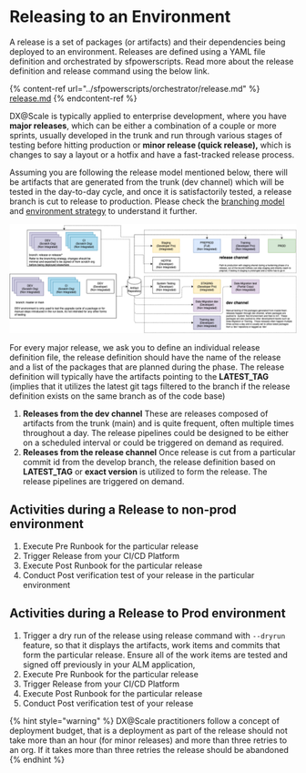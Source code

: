 # Releasing to an Environment

A release is a set of packages (or artifacts) and their dependencies being deployed to an environment. Releases are defined using a YAML file definition and orchestrated by sfpowerscripts. Read more about the release definition and release command using the below link.

{% content-ref url="../sfpowerscripts/orchestrator/release.md" %}
[release.md](../sfpowerscripts/orchestrator/release.md)
{% endcontent-ref %}

DX@Scale is typically applied to enterprise development, where you have **major releases**, which can be either a combination of a couple or more sprints, usually developed in the trunk and run through various stages of testing before hitting production or **minor release (quick release),** which is changes to say a layout or a hotfix and have a fast-tracked release process.

Assuming you are following the release model mentioned below, there will be artifacts that are generated from the trunk (dev channel) which will be tested in the day-to-day cycle, and once it is satisfactorily tested, a release branch is cut to release to production. Please check the [branching model ](../scm/branching-model/)and [environment strategy](../environment/env-strategy.md) to understand it further.

![](../.gitbook/assets/environment-strategy-revised.png)

For every major release, we ask you to define an individual release definition file, the release definition should have the name of the release and a list of the packages that are planned during the phase. The release definition will typically have the artifacts pointing to the **LATEST\_TAG** (implies that it utilizes the latest git tags filtered to the branch if the release definition exists on the same branch as of the code base)

1. **Releases from the dev channel** These are releases composed of artifacts from the trunk (main) and is quite frequent, often multiple times throughout a day. The release pipelines could be designed to be either on a scheduled interval or could be triggered on demand as required.
2. **Releases from the release channel** Once release is cut from a particular commit id from the develop branch, the release definition based on **LATEST\_TAG** or **exact version** is utilized to form the release. The release pipelines are triggered on demand.

## Activities during a Release to non-prod environment

1. Execute Pre Runbook for the particular release
2. Trigger Release from your CI/CD Platform
3. Execute Post Runbook for the particular release
4. Conduct Post verification test of your release in the particular environment

## Activities during a Release to Prod environment

1. Trigger a dry run of the release using release command with `--dryrun` feature, so that it displays the artifacts, work items and commits that form the particular release. Ensure all of the work items are tested and signed off previously in your ALM application,
2. Execute Pre Runbook for the particular release
3. Trigger Release from your CI/CD Platform
4. Execute Post Runbook for the particular release
5. Conduct Post verification test of your release

{% hint style="warning" %}
DX@Scale practitioners follow a concept of deployment budget, that is a deployment as part of the release should not take more than an hour (for minor releases) and more than three retries to an org. If it takes more than three retries the release should be abandoned
{% endhint %}
